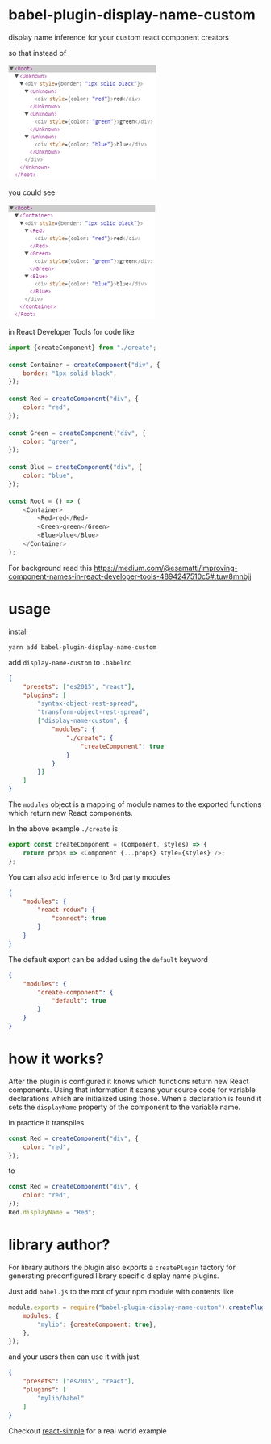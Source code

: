# babel-plugin-display-name-custom

display name inference for your custom react component creators

so that instead of

![unknown](https://raw.githubusercontent.com/epeli/babel-plugin-display-name-custom/master/assets/unknown.png)

you could see 

![unknown](https://raw.githubusercontent.com/epeli/babel-plugin-display-name-custom/master/assets/displayname.png)

in React Developer Tools for code like

```js
import {createComponent} from "./create";

const Container = createComponent("div", {
    border: "1px solid black",
});

const Red = createComponent("div", {
    color: "red",
});

const Green = createComponent("div", {
    color: "green",
});

const Blue = createComponent("div", {
    color: "blue",
});

const Root = () => (
    <Container>
        <Red>red</Red>
        <Green>green</Green>
        <Blue>blue</Blue>
    </Container>
);
```

For background read this https://medium.com/@esamatti/improving-component-names-in-react-developer-tools-4894247510c5#.tuw8mnbjj

# usage

install

    yarn add babel-plugin-display-name-custom

add `display-name-custom` to `.babelrc`

```json
{
    "presets": ["es2015", "react"],
    "plugins": [
        "syntax-object-rest-spread",
        "transform-object-rest-spread",
        ["display-name-custom", {
            "modules": {
                "./create": {
                    "createComponent": true
                }
            }
        }]
    ]
}
```

The `modules` object is a mapping of module names to the exported
functions which return new React components.

In the above example `./create` is

```js
export const createComponent = (Component, styles) => {
    return props => <Component {...props} style={styles} />;
};
```

You can also add inference to 3rd party modules

```json
{
    "modules": {
        "react-redux": {
            "connect": true
        }
    }
}
```

The default export can be added using the `default` keyword

```json
{
    "modules": {
        "create-component": {
            "default": true
        }
    }
}
```

# how it works?

After the plugin is configured it knows which functions return new React components.
Using that information it scans your source code for variable declarations which are initialized
using those. When a declaration is found it sets the `displayName` property
of the component to the variable name.

In practice it transpiles

```js
const Red = createComponent("div", {
    color: "red",
});
```

to

```js
const Red = createComponent("div", {
    color: "red",
});
Red.displayName = "Red";
```

# library author?

For library authors the plugin also exports a `createPlugin` factory
for generating preconfigured library specific display name plugins.

Just add `babel.js` to the root of your npm module with contents like

```js
module.exports = require("babel-plugin-display-name-custom").createPlugin({
    modules: {
        "mylib": {createComponent: true},
    },
});
```

and your users then can use it with just

```json
{
    "presets": ["es2015", "react"],
    "plugins": [
        "mylib/babel"
    ]
}
```

Checkout [react-simple][] for a real world example

[react-simple]: https://github.com/epeli/react-simple
